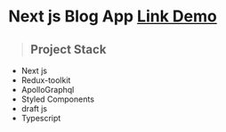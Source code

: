 # Next js Blog App [Link Demo](http://www.nodegraphqlnext.cf/)

> ## Project Stack

- Next js
- Redux-toolkit
- ApolloGraphql
- Styled Components
- draft js
- Typescript



